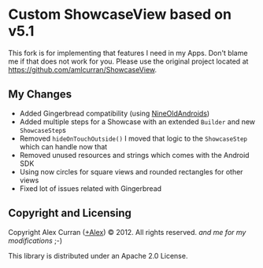 Custom ShowcaseView based on v5.1
====

This fork is for implementing that features I need in my Apps. Don't blame me if that does not work
for you. Please use the original project located at https://github.com/amlcurran/ShowcaseView.

My Changes
----

- Added Gingerbread compatibility (using [NineOldAndroids](https://github.com/JakeWharton/NineOldAndroids))
- Added multiple steps for a Showcase with an extended `Builder` and new `ShowcaseStep`s
- Removed `hideOnTouchOutside()` I moved that logic to the `ShowcaseStep` which can handle now that
- Removed unused resources and strings which comes with the Android SDK
- Using now circles for square views and rounded rectangles for other views
- Fixed lot of issues related with Gingerbread

Copyright and Licensing
----

Copyright Alex Curran ([+Alex](https://plus.google.com/110510888639261520925/posts)) © 2012. All
rights reserved.
*and me for my modifications* ;-)

This library is distributed under an Apache 2.0 License.
